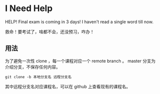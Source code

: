 # I Need Help

HELP! Final exam is coming in 3 days! I haven't read a single word till now.

救命！要考试了，啥都不会，还没预习，咋办！

## 用法

为了避免一次性 clone ，每一个课程对应一个 remote branch 。 master 分支为介绍分支，不保存任何内容。

```
git clone -b 本地分支名 远程分支名
```

其中远程分支名对应课程名，可以在 github 上查看现有的课程名。

